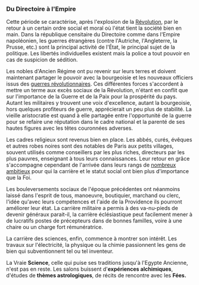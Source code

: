 ### Du Directoire à l'Empire

Cette période se caractérise, après l'explosion de la [Révolution](https://fr.wikipedia.org/wiki/Révolution_française), par le retour à un certain ordre social et moral où l'état tient la société bien en main. Dans la république censitaire du Directoire comme dans l'Empire napoléonien, les guerres étrangères \(contre l'Autriche, l'Angleterre, la Prusse, etc.\) sont la principal activité de l'État, le principal sujet de la politique. Les libertés individuelles existent mais la police a tout pouvoir en cas de suspicion de sédition.

Les nobles d'Ancien Régime ont pu revenir sur leurs terres et doivent maintenant partager le pouvoir avec la bourgeoisie et les nouveaux officiers issus des [guerres révolutionnaires](https://fr.wikipedia.org/wiki/Guerres_de_la_Révolution_française). Ces différentes forces s'accordent à mettre un terme aux excès sociaux de la Révolution, n'étant en conflit que sur l'importance de la Guerre et de la Paix pour la prospérité du pays. Autant les militaires y trouvent une voix d'excellence, autant la bourgeoisie, hors quelques profiteurs de guerre, apprécierait un peu plus de stabilité. La vieille aristocratie est quand à elle partagée entre l'opportunité de la guerre pour se refaire une réputation dans le cadre national et la parenté de ses hautes figures avec les têtes couronnées adverses.

Les cadres religieux sont revenus bien en place. Les abbés, curés, évêques et autres robes noires sont des notables de Paris aux petits villages, souvent utilisés comme conseillers par les plus riches, directeurs par les plus pauvres, enseignant à tous leurs connaissances. Leur retour en grâce s'accompagne cependant de l'arrivée dans leurs rangs de [nombreux ambitieux](https://fr.wikipedia.org/wiki/Julien_Sorel) pour qui la carrière et le statut social ont bien plus d'importance que la Foi.

Les bouleversements sociaux de l'époque précédentes ont néanmoins laissé dans l'esprit de tous, manoeuvre, boutiquier, marchand ou clerc, l'idée qu'avec leurs compétences et l'aide de la Providence ils pourront améliorer leur état. La carrière militaire a permis à des va-nu-pieds de devenir généraux parait-il, la carrière éclésiastique peut facilement mener à de lucratifs postes de précepteurs dans de bonnes familles, voire à une chaire ou un charge fort rémunératrice.

La carrière des sciences, enfin, commence à montrer son intérêt. Les travaux sur l'électricité, la physique ou la chimie passionnent les gens de bien qui subventionnent tel ou tel inventeur.

La Vraie **Science**, celle qui puise ses traditions jusqu'à l'Egypte Ancienne, n'est pas en reste. Les salons buissent d'**expériences alchimiques**, d'études de **thèmes astrologiques**, de récits de rencontre avec les **Fées.**

